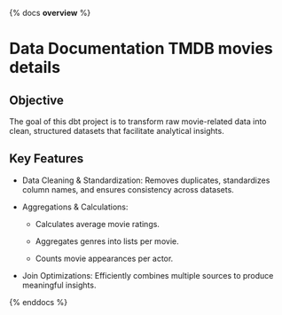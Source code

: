 {% docs __overview__ %}

# Data Documentation TMDB movies details

## Objective
The goal of this dbt project is to transform raw movie-related data into clean, structured datasets that facilitate analytical insights.

## Key Features

* Data Cleaning & Standardization: Removes duplicates, standardizes column names, and ensures consistency across datasets.

* Aggregations & Calculations:

    - Calculates average movie ratings.

    - Aggregates genres into lists per movie.

    - Counts movie appearances per actor.

* Join Optimizations: Efficiently combines multiple sources to produce meaningful insights.

{% enddocs %}
